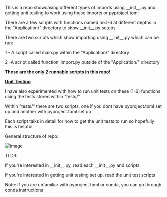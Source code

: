 This is a repo showcasing different types of imports using \_\_init\_\_.py and getting
unit testing to work using these imports or pyproject.toml

There are a few scripts with functions named no.1-6 at different depths in the 
"Application\/" directory to show \_\_init\_\_.py setups

There are two scripts which show importing using \_\_init\_\_.py which can be run:

1 - A script called main.py within the "Application\/" directory
    
2 -A script called function_import.py outside of the "Application\/" directory

__These are the only 2 runnable scripts in this repo!__


<ins>**Unit Testing**</ins>

I have also experimented with how to run unit tests on these (1-6) functions using the tests
stored within "tests/"

Within "tests/" there are two scripts, one if you dont have pyproject.toml set up and
another with pyproject.toml set up

Each script talks in detail for how to get the unit tests to run so hopefully this is helpful



General structure of repo:

![image](https://github.com/user-attachments/assets/96e5865b-1aea-4c16-add9-98916e58fca3)

TLDR: 

If you're interested in \_\_init\_\_.py, read each \_\_init\_\_.py and scripts

If you're interested in getting unit testing set up, read the unit test scripts

Note: If you are unfamiliar with pyproject.toml or conda, you can go through conda instructions
